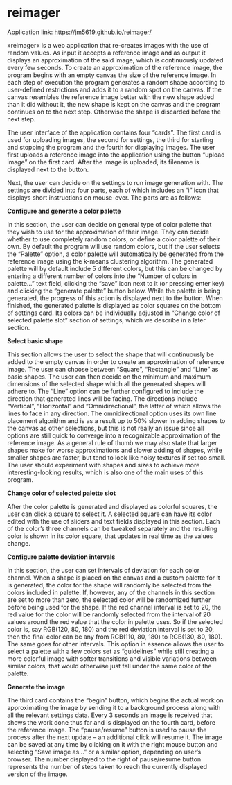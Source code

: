 # reimager

Application link: https://jm5619.github.io/reimager/

»reimager« is a web application that re-creates images with the use of random values. As input it accepts a reference image and as output it displays an approximation of the said image, which is continuously updated every few seconds. To create an approximation of the reference image, the program begins with an empty canvas the size of the reference image. In each step of execution the program generates a random shape according to user-defined restrictions and adds it to a random spot on the canvas. If the canvas resembles the reference image better with the new shape added than it did without it, the new shape is kept on the canvas and the program continues on to the next step. Otherwise the shape is discarded before the next step.

The user interface of the application contains four “cards”. The first card is used for uploading images, the second for settings, the third for starting and stopping the program and the fourth for displaying images. The user first uploads a reference image into the application using the button “upload image” on the first card. After the image is uploaded, its filename is displayed next to the button.

Next, the user can decide on the settings to run image generation with. The settings are divided into four parts, each of which includes an “i” icon that displays short instructions on mouse-over. The parts are as follows:

**Configure and generate a color palette**

In this section, the user can decide on general type of color palette that they wish to use for the approximation of their image. They can decide whether to use completely random colors, or define a color palette of their own. By default the program will use random colors, but if the user selects the “Palette” option, a color palette will automatically be generated from the reference image using the k-means clustering algorithm. The generated palette will by default include 5 different colors, but this can be changed by entering a different number of colors into the “Number of colors in palette...” text field, clicking the “save” icon next to it (or pressing enter key) and clicking the “generate palette” button below. While the palette is being generated, the progress of this action is displayed next to the button. When finished, the generated palette is displayed as color squares on the bottom of settings card. Its colors can be individually adjusted in “Change color of selected palette slot” section of settings, which we describe in a later section.

**Select basic shape**

This section allows the user to select the shape that will continuously be added to the empty canvas in order to create an approximation of reference image. The user can choose between “Square”, “Rectangle” and “Line” as basic shapes. The user can then decide on the minimum and maximum dimensions of the selected shape which all the generated shapes will adhere to. The “Line” option can be further configured to include the direction that generated lines will be facing. The directions include “Vertical”, “Horizontal” and “Omnidirectional”, the latter of which allows the lines to face in any direction. The omnidirectional option uses its own line placement algorithm and is as a result up to 50% slower in adding shapes to the canvas as other selections, but this is not really an issue since all options are still quick to converge into a recognizable approximation of the reference image. As a general rule of thumb we may also state that larger shapes make for worse approximations and slower adding of shapes, while smaller shapes are faster, but tend to look like noisy textures if set too small. The user should experiment with shapes and sizes to achieve more interesting-looking results, which is also one of the main uses of this program.

**Change color of selected palette slot**

After the color palette is generated and displayed as colorful squares, the user can click a square to select it. A selected square can have its color edited with the use of sliders and text fields displayed in this section. Each of the color’s three channels can be tweaked separately and the resulting color is shown in its color square, that updates in real time as the values change.

**Configure palette deviation intervals**

In this section, the user can set intervals of deviation for each color channel. When a shape is placed on the canvas and a custom palette for it is generated, the color for the shape will randomly be selected from the colors included in palette. If, however, any of the channels in this section are set to more than zero, the selected color will be randomized further before being used for the shape. If the red channel interval is set to 20, the red value for the color will be randomly selected from the interval of 20 values around the red value that the color in palette uses. So if the selected color is, say RGB(120, 80, 180) and the red deviation interval is set to 20, then the final color can be any from RGB(110, 80, 180) to RGB(130, 80, 180). The same goes for other intervals. This option in essence allows the user to select a palette with a few colors set as “guidelines” while still creating a more colorful image with softer transitions and visible variations between similar colors, that would otherwise just fall under the same color of the palette.

**Generate the image**

The third card contains the “begin” button, which begins the actual work on approximating the image by sending it to a background process along with all the relevant settings data. Every 3 seconds an image is received that shows the work done thus far and is displayed on the fourth card, before the reference image. The “pause/resume” button is used to pause the process after the next update – an additional click will resume it. The image can be saved at any time by clicking on it with the right mouse button and selecting “Save image as...” or a similar option, depending on user’s browser. The number displayed to the right of pause/resume button represents the number of steps taken to reach the currently displayed version of the image.
